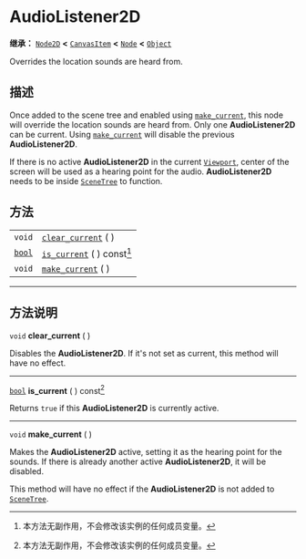 <!-- ⚠ 请勿编辑本文件 ⚠ -->
<!-- 本文档使用脚本从 WeDot 引擎源码仓库生成。 -->
<!-- 生成脚本：https://github.com/WeDot-Engine/WeDot/tree/master/doc/tools/make_md.py； -->
<!-- 原文件：https://github.com/WeDot-Engine/WeDot/tree/master/doc/classes/AudioListener2D.xml。 -->

<div id="_class_audiolistener2d"></div>

# AudioListener2D

**继承：** [`Node2D`](class_node2d.md) **<** [`CanvasItem`](class_canvasitem.md) **<** [`Node`](class_node.md) **<** [`Object`](class_object.md)

Overrides the location sounds are heard from.

## 描述

Once added to the scene tree and enabled using [`make_current`](class_audiolistener2d.md#class_audiolistener2d_method_make_current), this node will override the location sounds are heard from. Only one **AudioListener2D** can be current. Using [`make_current`](class_audiolistener2d.md#class_audiolistener2d_method_make_current) will disable the previous **AudioListener2D**.

If there is no active **AudioListener2D** in the current [`Viewport`](class_viewport.md), center of the screen will be used as a hearing point for the audio. **AudioListener2D** needs to be inside [`SceneTree`](class_scenetree.md) to function.

## 方法

|||
|:-:|:--|
| `void`                  | [`clear_current`](class_audiolistener2d.md#class_audiolistener2d_method_clear_current) ( )         |
| [`bool`](class_bool.md) | [`is_current`](class_audiolistener2d.md#class_audiolistener2d_method_is_current) ( ) const[^const] |
| `void`                  | [`make_current`](class_audiolistener2d.md#class_audiolistener2d_method_make_current) ( )           |

<!-- rst-class:: classref-section-separator -->

---

## 方法说明

<div id="_class_audiolistener2d_method_clear_current"></div>

`void` **clear_current** ( )<div id="class_audiolistener2d_method_clear_current"></div>

Disables the **AudioListener2D**. If it's not set as current, this method will have no effect.

<!-- rst-class:: classref-item-separator -->

---

<div id="_class_audiolistener2d_method_is_current"></div>

[`bool`](class_bool.md) **is_current** ( ) const[^const]<div id="class_audiolistener2d_method_is_current"></div>

Returns `true` if this **AudioListener2D** is currently active.

<!-- rst-class:: classref-item-separator -->

---

<div id="_class_audiolistener2d_method_make_current"></div>

`void` **make_current** ( )<div id="class_audiolistener2d_method_make_current"></div>

Makes the **AudioListener2D** active, setting it as the hearing point for the sounds. If there is already another active **AudioListener2D**, it will be disabled.

This method will have no effect if the **AudioListener2D** is not added to [`SceneTree`](class_scenetree.md).

[^virtual]: 本方法通常需要用户覆盖才能生效。
[^const]: 本方法无副作用，不会修改该实例的任何成员变量。
[^vararg]: 本方法除了能接受在此处描述的参数外，还能够继续接受任意数量的参数。
[^constructor]: 本方法用于构造某个类型。
[^static]: 调用本方法无需实例，可直接使用类名进行调用。
[^operator]: 本方法描述的是使用本类型作为左操作数的有效运算符。
[^bitfield]: 这个值是由下列位标志构成位掩码的整数。
[^void]: 无返回值。
